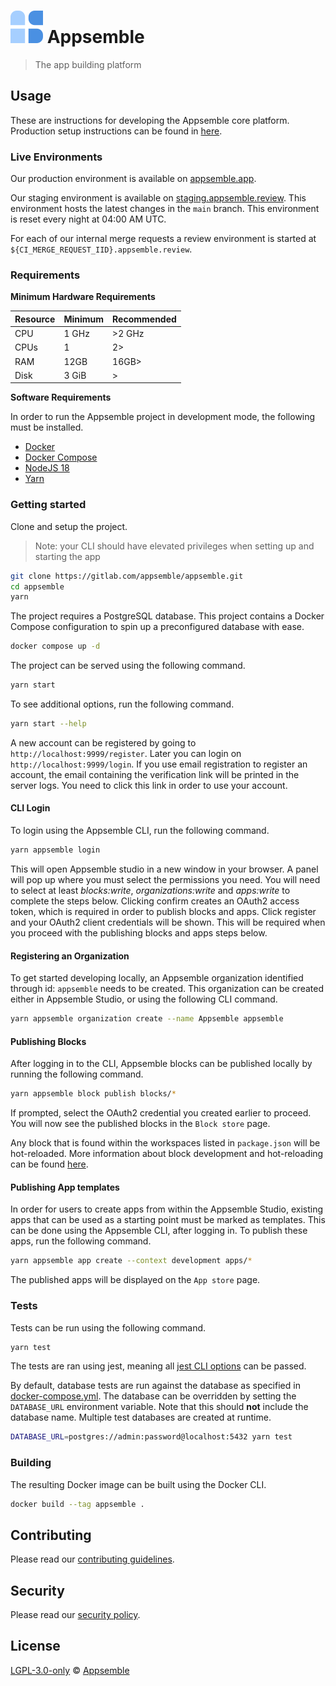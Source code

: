 # ![](config/assets/logo.svg) Appsemble

> The app building platform

## Usage

These are instructions for developing the Appsemble core platform. Production setup instructions can
be found in [here](docs/05-deployment/helm.md).

### Live Environments

Our production environment is available on [appsemble.app](https://appsemble.app).

Our staging environment is available on
[staging.appsemble.review](https://staging.appsemble.review). This environment hosts the latest
changes in the `main` branch. This environment is reset every night at 04:00 AM UTC.

For each of our internal merge requests a review environment is started at
`${CI_MERGE_REQUEST_IID}.appsemble.review`.

### Requirements

**Minimum Hardware Requirements**

| Resource | Minimum | Recommended |
| -------- | ------- | ----------- |
| CPU      | 1 GHz   | >2 GHz      |
| CPUs     | 1       | 2>          |
| RAM      | 12GB    | 16GB>       |
| Disk     | 3 GiB   | >           |

**Software Requirements**

In order to run the Appsemble project in development mode, the following must be installed.

- [Docker][]
- [Docker Compose][]
- [NodeJS 18][nodejs]
- [Yarn][]

### Getting started

Clone and setup the project.

> Note: your CLI should have elevated privileges when setting up and starting the app

```sh
git clone https://gitlab.com/appsemble/appsemble.git
cd appsemble
yarn
```

The project requires a PostgreSQL database. This project contains a Docker Compose configuration to
spin up a preconfigured database with ease.

```sh
docker compose up -d
```

The project can be served using the following command.

```sh
yarn start
```

To see additional options, run the following command.

```sh
yarn start --help
```

A new account can be registered by going to `http://localhost:9999/register`. Later you can login on
`http://localhost:9999/login`. If you use email registration to register an account, the email
containing the verification link will be printed in the server logs. You need to click this link in
order to use your account.

#### CLI Login

To login using the Appsemble CLI, run the following command.

```sh
yarn appsemble login
```

This will open Appsemble studio in a new window in your browser. A panel will pop up where you must
select the permissions you need. You will need to select at least _blocks:write_,
_organizations:write_ and _apps:write_ to complete the steps below. Clicking confirm creates an
OAuth2 access token, which is required in order to publish blocks and apps. Click register and your
OAuth2 client credentials will be shown. This will be required when you proceed with the publishing
blocks and apps steps below.

#### Registering an Organization

To get started developing locally, an Appsemble organization identified through id: `appsemble`
needs to be created. This organization can be created either in Appsemble Studio, or using the
following CLI command.

```sh
yarn appsemble organization create --name Appsemble appsemble
```

#### Publishing Blocks

After logging in to the CLI, Appsemble blocks can be published locally by running the following
command.

```sh
yarn appsemble block publish blocks/*
```

If prompted, select the OAuth2 credential you created earlier to proceed. You will now see the
published blocks in the `Block store` page.

Any block that is found within the workspaces listed in `package.json` will be hot-reloaded. More
information about block development and hot-reloading can be found
[here](https://appsemble.app/docs/development/developing-blocks).

#### Publishing App templates

In order for users to create apps from within the Appsemble Studio, existing apps that can be used
as a starting point must be marked as templates. This can be done using the Appsemble CLI, after
logging in. To publish these apps, run the following command.

```sh
yarn appsemble app create --context development apps/*
```

The published apps will be displayed on the `App store` page.

### Tests

Tests can be run using the following command.

```sh
yarn test
```

The tests are ran using jest, meaning all [jest CLI options][] can be passed.

By default, database tests are run against the database as specified in
[docker-compose.yml](docker-compose.yml). The database can be overridden by setting the
`DATABASE_URL` environment variable. Note that this should **not** include the database name.
Multiple test databases are created at runtime.

```sh
DATABASE_URL=postgres://admin:password@localhost:5432 yarn test
```

### Building

The resulting Docker image can be built using the Docker CLI.

```sh
docker build --tag appsemble .
```

## Contributing

Please read our [contributing guidelines](./CONTRIBUTING.md).

## Security

Please read our [security policy](./SECURITY.md).

## License

[LGPL-3.0-only](./LICENSE.md) © [Appsemble](https://appsemble.com)

[docker]: https://docker.com
[docker compose]: https://docs.docker.com/compose
[jest cli options]: https://jestjs.io/docs/en/cli
[nodejs]: https://nodejs.org
[yarn]: https://yarnpkg.com
